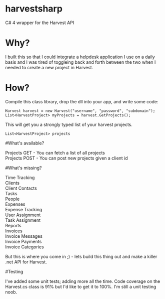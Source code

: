 # harvestsharp

C# 4 wrapper for the Harvest API

# Why?

I built this so that I could integrate a helpdesk application I use on a daily basis and I was tired of toggleing back and forth between the two when I needed to create a new project in Harvest.

# How?

Compile this class library, drop the dll into your app, and write some code:

	Harvest harvest = new Harvest("username", "password", "subdomain");
	List<HarvestProject> myProjects = harvest.GetProjects();

This will get you a strongly typed list of your harvest projects. 
    
	List<HarvestProject> projects

#What's available?

Projects GET - You can fetch a list of all projects    
Projects POST - You can post new projects given a client id

#What's missing?

Time Tracking    
Clients    
Client Contacts    
Tasks    
People    
Expenses    
Expense Tracking    
User Assignment    
Task Assignment    
Reports    
Invoices    
Invoice Messages    
Invoice Payments    
Invoice Categories    

But this is where you come in ;) - lets build this thing out and make a killer .net API for Harvest.

#Testing

I've added some unit tests; adding more all the time. Code coverage on the Harvest.cs class is 91% but I'd like to get it to 100%. I'm still a unit testing noob.